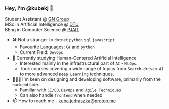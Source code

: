 ### Hey, I’m @kubekj 👋

<p>
  Student Assistant @ <a href="https://www.gn.com" title="GN Group">GN Group</a>
<br/>
  MSc in Artificial Intelligence @ <a href="https://www.dtu.dk/english/" title="DTU">DTU</a>
<br/>
  BEng in Computer Science @ <a href="https://pja.edu.pl/en/" title="PJAIT">PJAIT</a>
</p>

- 🛠️ Not a stranger to `dotnet` `python` `sql` `javascript`
  - Favourite Languages: `C#` and `python`
  - Current Field: `DevOps`
- 🌱 Currently studying Human-Centered Artificial Intelligence
  - Interested mainly in the infrastructural part of `AI` - `MLOps`.
  - Took courses covering a wide range of topics from `Search-driven AI` to more advanced `Deep Learning` techniques.
- 👨🏼‍🍳 I'm keen on designing and developing software, primarily from the `backend` side.
  - Familiar with `CI/CD`, `DevOps` and `Agile Techniques`  
  - Can also handle `frontend` when needed 
- 📫 How to reach me - kuba.jedraszka@proton.me

<!---
kubekj/kubekj is a ✨ special ✨ repository because its `README.md` (this file) appears on your GitHub profile.
You can click the Preview link to take a look at your changes.
--->
